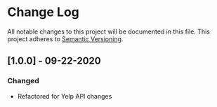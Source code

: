 # Change Log

All notable changes to this project will be documented in this file.
This project adheres to [Semantic Versioning](http://semver.org/).

## [1.0.0] - 09-22-2020

### Changed

- Refactored for Yelp API changes
